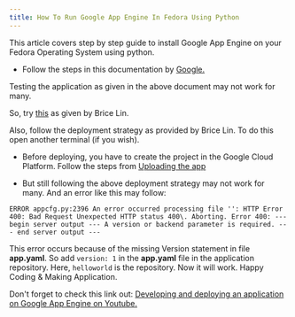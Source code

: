 ```yaml
---
title: How To Run Google App Engine In Fedora Using Python
---
```

This article covers step by step guide to install Google App Engine on your Fedora Operating System using python.

*   Follow the steps in this documentation by [Google.](https://cloud.google.com/appengine/docs/python/#uploading_the_application)

Testing the application as given in the above document may not work for many.

So, try [this](http://stackoverflow.com/a/16970921) as given by Brice Lin.

Also, follow the deployment strategy as provided by Brice Lin. To do this open another terminal (if you wish).

*   Before deploying, you have to create the project in the Google Cloud Platform. Follow the steps from [Uploading the app](https://cloud.google.com/appengine/docs/python/#uploading_the_application)

*   But still following the above deployment strategy may not work for many. And an error like this may follow:

 `ERROR appcfg.py:2396 An error occurred processing file '': HTTP Error 400: Bad Request Unexpected HTTP status 400\. Aborting. Error 400: --- begin server output --- A version or backend parameter is required. --- end server output ---` 

This error occurs because of the missing Version statement in file **app.yaml**. So add `version: 1` in the **app.yaml** file in the application repository. Here, `helloworld` is the repository. Now it will work. Happy Coding & Making Application.

Don't forget to check this link out: [Developing and deploying an application on Google App Engine on Youtube.](https://www.youtube.com/watch?v=bfgO-LXGpTM)